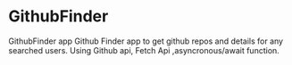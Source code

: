 # GithubFinder
GithubFinder app
Github Finder app to get github repos and details for any searched users.
Using Github api, Fetch Api ,asyncronous/await function.
